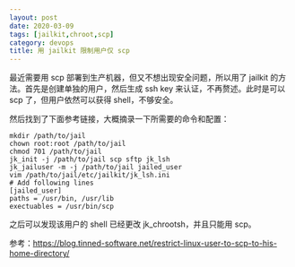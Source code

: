 ```yaml
---
layout: post
date: 2020-03-09
tags: [jailkit,chroot,scp]
category: devops
title: 用 jailkit 限制用户仅 scp
---
```


最近需要用 scp 部署到生产机器，但又不想出现安全问题，所以用了 jailkit 的方法。首先是创建单独的用户，然后生成 ssh key 来认证，不再赘述。此时是可以 scp 了，但用户依然可以获得 shell，不够安全。

然后找到了下面参考链接，大概摘录一下所需要的命令和配置：

```shell
mkdir /path/to/jail
chown root:root /path/to/jail
chmod 701 /path/to/jail
jk_init -j /path/to/jail scp sftp jk_lsh
jk_jailuser -m -j /path/to/jail jailed_user
vim /path/to/jail/etc/jailkit/jk_lsh.ini
# Add following lines
[jailed_user]
paths = /usr/bin, /usr/lib
exectuables = /usr/bin/scp
```

之后可以发现该用户的 shell 已经更改 jk_chrootsh，并且只能用 scp。

参考：https://blog.tinned-software.net/restrict-linux-user-to-scp-to-his-home-directory/